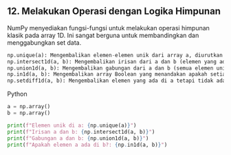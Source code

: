 ## 12. Melakukan Operasi dengan Logika Himpunan

NumPy menyediakan fungsi-fungsi untuk melakukan operasi himpunan klasik pada array 1D. Ini sangat berguna untuk membandingkan dan menggabungkan set data.
```python
np.unique(a): Mengembalikan elemen-elemen unik dari array a, diurutkan.
np.intersect1d(a, b): Mengembalikan irisan dari a dan b (elemen yang ada di keduanya).
np.union1d(a, b): Mengembalikan gabungan dari a dan b (semua elemen unik dari keduanya).
np.in1d(a, b): Mengembalikan array Boolean yang menandakan apakah setiap elemen di a juga ada di b.
np.setdiff1d(a, b): Mengembalikan elemen yang ada di a tetapi tidak ada di b.

```
Python


```python
a = np.array()
b = np.array()

print(f"Elemen unik di a: {np.unique(a)}")
print(f"Irisan a dan b: {np.intersect1d(a, b)}")
print(f"Gabungan a dan b: {np.union1d(a, b)}")
print(f"Apakah elemen a ada di b?: {np.in1d(a, b)}")

```
